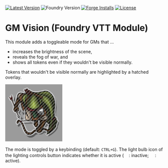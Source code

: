 [![Latest Version](https://img.shields.io/github/v/release/dev7355608/gm-vision?display_name=tag&sort=semver&label=Latest%20Version)](https://github.com/dev7355608/gm-vision/releases/latest)
![Foundry Version](https://img.shields.io/endpoint?url=https%3A%2F%2Ffoundryshields.com%2Fversion%3Fstyle%3Dflat%26url%3Dhttps%3A%2F%2Fgithub.com%2Fdev7355608%2Fgm-vision%2Freleases%2Flatest%2Fdownload%2Fmodule.json)
[![Forge Installs](https://img.shields.io/badge/dynamic/json?label=Forge%20Installs&query=package.installs&suffix=%25&url=https%3A%2F%2Fforge-vtt.com%2Fapi%2Fbazaar%2Fpackage%2Fgm-vision&colorB=blueviolet)](https://forge-vtt.com/bazaar#package=gm-vision)
[![License](https://img.shields.io/github/license/dev7355608/gm-vision?label=License)](LICENSE)

# GM Vision (Foundry VTT Module)

This module adds a toggleable mode for GMs that ...
- increases the brightness of the scene,
- reveals the fog of war, and
- shows all tokens even if they wouldn't be visible normally.

Tokens that wouldn't be visible normally are highlighted by a hatched overlay.

![demo](demo.png)

The mode is toggled by a keybinding (default: `CTRL+G`). The light bulb icon of the lighting controls button indicates whether it is active (<img src="https://raw.githubusercontent.com/FortAwesome/Font-Awesome/6.x/svgs/regular/lightbulb.svg" width="16px" height="16px" style="filter: invert(100%);">: inactive; <img src="https://raw.githubusercontent.com/FortAwesome/Font-Awesome/6.x/svgs/solid/lightbulb.svg" width="16px" height="16px" style="filter: invert(100%);">: active).
